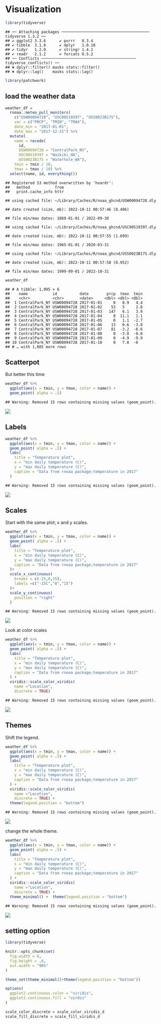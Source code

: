 Visualization
================

``` r
library(tidyverse)
```

    ## ── Attaching packages ─────────────────────────────────────── tidyverse 1.3.2 ──
    ## ✔ ggplot2 3.3.6      ✔ purrr   0.3.4 
    ## ✔ tibble  3.1.8      ✔ dplyr   1.0.10
    ## ✔ tidyr   1.2.0      ✔ stringr 1.4.1 
    ## ✔ readr   2.1.2      ✔ forcats 0.5.2 
    ## ── Conflicts ────────────────────────────────────────── tidyverse_conflicts() ──
    ## ✖ dplyr::filter() masks stats::filter()
    ## ✖ dplyr::lag()    masks stats::lag()

``` r
library(patchwork)
```

## load the weather data

``` r
weather_df = 
  rnoaa::meteo_pull_monitors(
    c("USW00094728", "USC00519397", "USS0023B17S"),
    var = c("PRCP", "TMIN", "TMAX"), 
    date_min = "2017-01-01",
    date_max = "2017-12-31") %>%
  mutate(
    name = recode(
      id, 
      USW00094728 = "CentralPark_NY", 
      USC00519397 = "Waikiki_HA",
      USS0023B17S = "Waterhole_WA"),
    tmin = tmin / 10,
    tmax = tmax / 10) %>%
  select(name, id, everything())
```

    ## Registered S3 method overwritten by 'hoardr':
    ##   method           from
    ##   print.cache_info httr

    ## using cached file: ~/Library/Caches/R/noaa_ghcnd/USW00094728.dly

    ## date created (size, mb): 2022-10-11 00:57:46 (8.406)

    ## file min/max dates: 1869-01-01 / 2022-09-30

    ## using cached file: ~/Library/Caches/R/noaa_ghcnd/USC00519397.dly

    ## date created (size, mb): 2022-10-11 00:57:55 (1.699)

    ## file min/max dates: 1965-01-01 / 2020-03-31

    ## using cached file: ~/Library/Caches/R/noaa_ghcnd/USS0023B17S.dly

    ## date created (size, mb): 2022-10-11 00:57:58 (0.952)

    ## file min/max dates: 1999-09-01 / 2022-10-31

``` r
weather_df
```

    ## # A tibble: 1,095 × 6
    ##    name           id          date        prcp  tmax  tmin
    ##    <chr>          <chr>       <date>     <dbl> <dbl> <dbl>
    ##  1 CentralPark_NY USW00094728 2017-01-01     0   8.9   4.4
    ##  2 CentralPark_NY USW00094728 2017-01-02    53   5     2.8
    ##  3 CentralPark_NY USW00094728 2017-01-03   147   6.1   3.9
    ##  4 CentralPark_NY USW00094728 2017-01-04     0  11.1   1.1
    ##  5 CentralPark_NY USW00094728 2017-01-05     0   1.1  -2.7
    ##  6 CentralPark_NY USW00094728 2017-01-06    13   0.6  -3.8
    ##  7 CentralPark_NY USW00094728 2017-01-07    81  -3.2  -6.6
    ##  8 CentralPark_NY USW00094728 2017-01-08     0  -3.8  -8.8
    ##  9 CentralPark_NY USW00094728 2017-01-09     0  -4.9  -9.9
    ## 10 CentralPark_NY USW00094728 2017-01-10     0   7.8  -6  
    ## # … with 1,085 more rows

## Scatterpot

But better this time

``` r
weather_df %>% 
  ggplot(aes(x = tmin, y = tmax, color = name)) + 
  geom_point( alpha = .5)
```

    ## Warning: Removed 15 rows containing missing values (geom_point).

![](vis_2_files/figure-gfm/unnamed-chunk-2-1.png)<!-- -->

## Labels

``` r
weather_df %>% 
  ggplot(aes(x = tmin, y = tmax, color = name)) + 
  geom_point( alpha = .5) +
  labs(
    title = "Temperature plot",
    x = "min daily temperature (C)",
    y = "max daily temperature (C)",
    caption = "Data from rnoaa package;temperature in 2017"
  )
```

    ## Warning: Removed 15 rows containing missing values (geom_point).

![](vis_2_files/figure-gfm/unnamed-chunk-3-1.png)<!-- -->

## Scales

Start with the same plot; x and y scales.

``` r
weather_df %>% 
  ggplot(aes(x = tmin, y = tmax, color = name)) + 
  geom_point( alpha = .5) +
  labs(
    title = "Temperature plot",
    x = "min daily temperature (C)",
    y = "max daily temperature (C)",
    caption = "Data from rnoaa package;temperature in 2017"
  )+
  scale_x_continuous(
    breaks = c(-15,0,15),
    labels =c("-15C","0","15")
  )+
  scale_y_continuous(
    position = "right"
  )
```

    ## Warning: Removed 15 rows containing missing values (geom_point).

![](vis_2_files/figure-gfm/unnamed-chunk-4-1.png)<!-- -->

Look at color scales

``` r
weather_df %>% 
  ggplot(aes(x = tmin, y = tmax, color = name)) + 
  geom_point( alpha = .5) +
  labs(
    title = "Temperature plot",
    x = "min daily temperature (C)",
    y = "max daily temperature (C)",
    caption = "Data from rnoaa package;temperature in 2017"
  ) +
  viridis::scale_color_viridis(
    name ="Location",
    discrete = TRUE)
```

    ## Warning: Removed 15 rows containing missing values (geom_point).

![](vis_2_files/figure-gfm/unnamed-chunk-5-1.png)<!-- -->

## Themes

Shift the legend.

``` r
weather_df %>% 
  ggplot(aes(x = tmin, y = tmax, color = name)) + 
  geom_point( alpha = .5) +
  labs(
    title = "Temperature plot",
    x = "min daily temperature (C)",
    y = "max daily temperature (C)",
    caption = "Data from rnoaa package;temperature in 2017"
  ) +
  viridis::scale_color_viridis(
    name ="Location",
    discrete = TRUE) +
  theme(legend.position = "bottom")
```

    ## Warning: Removed 15 rows containing missing values (geom_point).

![](vis_2_files/figure-gfm/unnamed-chunk-6-1.png)<!-- -->

change the whole theme.

``` r
weather_df %>% 
  ggplot(aes(x = tmin, y = tmax, color = name)) + 
  geom_point( alpha = .5) +
  labs(
    title = "Temperature plot",
    x = "min daily temperature (C)",
    y = "max daily temperature (C)",
    caption = "Data from rnoaa package;temperature in 2017"
  ) +
  viridis::scale_color_viridis(
    name ="Location",
    discrete = TRUE) +
  theme_minimal() +  theme(legend.position = "bottom")
```

    ## Warning: Removed 15 rows containing missing values (geom_point).

![](vis_2_files/figure-gfm/unnamed-chunk-7-1.png)<!-- -->

## setting option

``` r
library(tidyverse)

knitr::opts_chunk$set(
  fig.width = 6,
  fig.height = .6,
  out.width = "90%"
)

theme_set(theme_minimal()+theme(legend.position = "bottom"))

options(
  ggplot2.continuous.color = "viridis",
  ggplot2.continuous.fill = "virdis"
)

scale_color_discrete = scale_color_viridis_d
scale_fill_discrete = scale_fill_viridis_d
```
